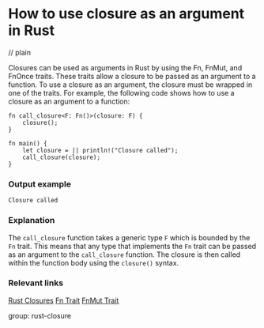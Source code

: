 # How to use closure as an argument in Rust
// plain

Closures can be used as arguments in Rust by using the Fn, FnMut, and FnOnce traits. These traits allow a closure to be passed as an argument to a function. To use a closure as an argument, the closure must be wrapped in one of the traits. For example, the following code shows how to use a closure as an argument to a function:
```
fn call_closure<F: Fn()>(closure: F) {
    closure();
}

fn main() {
    let closure = || println!("Closure called");
    call_closure(closure);
}
```
### Output example
```
Closure called
```
### Explanation
The `call_closure` function takes a generic type `F` which is bounded by the `Fn` trait. This means that any type that implements the `Fn` trait can be passed as an argument to the `call_closure` function. The closure is then called within the function body using the `closure()` syntax.

### Relevant links
[Rust Closures](https://doc.rust-lang.org/book/ch13-01-closures.html)
[Fn Trait](https://doc.rust-lang.org/std/ops/trait.Fn.html)
[FnMut Trait](https://doc.rust-lang.org/std/ops/trait.FnMut.html)

group: rust-closure
